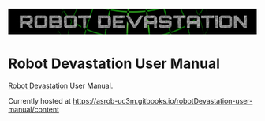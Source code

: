 [![Robot Devastation Logo](assets/robotDevastation-800x82.png)](http://asrob-uc3m.github.io/workgroups/2017-05-28-robot-devastation.html)

# Robot Devastation User Manual

[Robot Devastation](http://asrob-uc3m.github.io/workgroups/2017-05-28-robot-devastation.html) User Manual.

Currently hosted at https://asrob-uc3m.gitbooks.io/robotDevastation-user-manual/content
